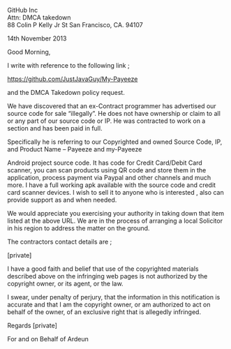 GitHub Inc  
Attn: DMCA takedown  
88 Colin P Kelly Jr St
San Francisco, CA. 94107


14th  November 2013 


Good Morning, 

I write with reference to the following link ;   

https://github.com/JustJavaGuy/My-Payeeze

and the DMCA Takedown policy request.

We have discovered that an ex-Contract programmer has advertised our source code for sale “illegally”. He does not have ownership or claim to all or any part of our source code or IP. He was contracted to work on a section and has been paid in full. 

Specifically he is referring to our Copyrighted and owned Source Code, IP, and Product Name – Payeeze and my-Payeeze

Android project source code. It has code for Credit Card/Debit Card scanner, you can scan products using QR code and store them in the application, process payment via Paypal and other channels and much more. I have a full working apk available with the source code and credit card scanner devices. I wish to sell it to anyone who is interested , also can provide support as and when needed. 

We would appreciate you exercising your authority in taking down that item listed at the above URL. We are in the process of arranging a local Solicitor in his region to address the matter on the ground.    

The contractors contact details are ; 

[private]

I have a good faith and belief that use of the copyrighted materials described above on the infringing web pages is not authorized by the copyright owner, or its agent, or the law.

I swear, under penalty of perjury, that the information in this notification is accurate and that I am the copyright owner, or am authorized to act on behalf of the owner, of an exclusive right that is allegedly infringed.


Regards
[private]


For and on Behalf of Ardeun
